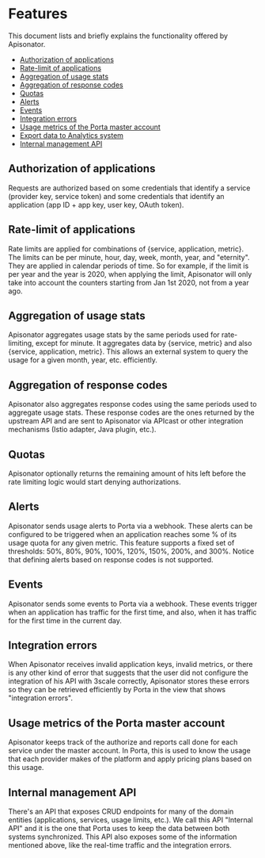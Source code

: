 # Features

This document lists and briefly explains the functionality offered by
Apisonator.

- [Authorization of applications](#authorization-of-applications)
- [Rate-limit of applications](#rate-limit-of-applications)
- [Aggregation of usage stats](#aggregation-of-usage-stats)
- [Aggregation of response codes](#aggregation-of-response-codes)
- [Quotas](#quotas)
- [Alerts](#alerts)
- [Events](#events)
- [Integration errors](#integration-errors)
- [Usage metrics of the Porta master account](#usage-metrics-of-the-porta-master-account)
- [Export data to Analytics system](#export-data-to-analytics-system)
- [Internal management API](#internal-management-api)

## Authorization of applications

Requests are authorized based on some credentials that identify a service
(provider key, service token) and some credentials that identify an application
(app ID + app key, user key, OAuth token).

## Rate-limit of applications

Rate limits are applied for combinations of {service, application, metric}. The
limits can be per minute, hour, day, week, month, year, and "eternity". They are
applied in calendar periods of time. So for example, if the limit is per year
and the year is 2020, when applying the limit, Apisonator will only take into
account the counters starting from Jan 1st 2020, not from a year ago.

## Aggregation of usage stats

Apisonator aggregates usage stats by the same periods used for rate-limiting,
except for minute. It aggregates data by {service, metric} and also {service,
application, metric}. This allows an external system to query the usage for a given
month, year, etc. efficiently.

## Aggregation of response codes

Apisonator also aggregates response codes using the same periods used to
aggregate usage stats. These response codes are the ones returned by the
upstream API and are sent to Apisonator via APIcast or other integration mechanisms (Istio adapter, Java plugin, etc.).

## Quotas

Apisonator optionally returns the remaining amount of hits left before the rate
limiting logic would start denying authorizations.

## Alerts

Apisonator sends usage alerts to Porta via a webhook. These alerts can be
configured to be triggered when an application reaches some % of its usage quota
for any given metric. This feature supports a fixed set of thresholds: 50%, 80%,
90%, 100%, 120%, 150%, 200%, and 300%. Notice that defining alerts based on
response codes is not supported.

## Events

Apisonator sends some events to Porta via a webhook. These events trigger when
an application has traffic for the first time, and also, when it has traffic for
the first time in the current day.

## Integration errors

When Apisonator receives invalid application keys, invalid metrics, or there is
any other kind of error that suggests that the user did not configure the
integration of his API with 3scale correctly, Apisonator stores these errors so
they can be retrieved efficiently by Porta in the view that shows "integration
errors".

## Usage metrics of the Porta master account

Apisonator keeps track of the authorize and reports call done for each service
under the master account.
In Porta, this is used to know the usage that each provider makes of the
platform and apply pricing plans based on this usage.

## Internal management API

There's an API that exposes CRUD endpoints for many of the domain entities
(applications, services, usage limits, etc.). We call this API "Internal API"
and it is the one that Porta uses to keep the data between both systems
synchronized. This API also exposes some of the information mentioned above,
like the real-time traffic and the integration errors.
